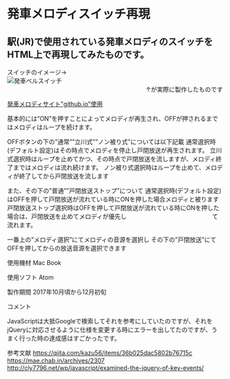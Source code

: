 # 発車メロディスイッチ再現

## 駅(JR)で使用されている発車メロディのスイッチをHTML上で再現してみたものです。

<div style="text-align: left">スイッチのイメージ→</div>
<img src="https://lh4.googleusercontent.com/2gykHa90LLMMS1d3rRmvcWmajSbHtf1q3xtpaaFP8M7noH133Ju9inwqQMIGoa1AGR4f-KxZZzBwe74w1Jxg1h7aOUBp07-G8ytws8CHTosvi9B1JSK0rj12ZIS-hqqsq_Se83-1" title="発車ベルスイッチ">
<div style="text-align: right;"> ↑が実際に製作したものです </div>

[発車メロディサイト"github.io"使用](https://youk720.github.io/melo_work/melo.html)




基本的には”ON”を押すことによってメロディが再生され、OFFが押されるまではメロディはループを続けます。

OFFボタンの下の”通常””立川式””ノン被り式”については以下記載
通常選択時(デフォルト設定)はその時点でメロディを停止し戸閉放送が再生されます。
立川式選択時はループを止めてかつ、その時点で戸閉放送を流しますが、メロディ終了まではメロディは流れ続けます。
ノン被り式選択時はループを止めて、メロディが終了してから戸閉放送を流します

また、その下の”普通””戸閉放送ストップ”について
通常選択時(デフォルト設定)はOFFを押して戸閉放送が流れている時にONを押した場合メロディと被ります
戸閉放送ストップ選択時はOFFを押して戸閉放送が流れている時にONを押した場合は、戸閉放送を止めてメロディが優先し　　　　　　　　　　　　　　  て流れます。



一番上の”メロディ選択”にてメロディの音源を選択し
その下の”戸閉放送”にてOFFを押してからの放送音源を選択できます



使用機材
Mac Book

使用ソフト
Atom

製作期間
2017年10月頃から12月初旬

コメント

JavaScriptは大抵Googleで検索してそれを参考にしていたのですが、それをjQueryに対応させるように仕様を変更する時にエラーを出してたのですが、うまく行った時の達成感はすごかったです。

参考文献
https://qiita.com/kazu56/items/36b025dac5802b76715c
https://mae.chab.in/archives/2307
http://cly7796.net/wp/javascript/examined-the-jquery-of-key-events/
